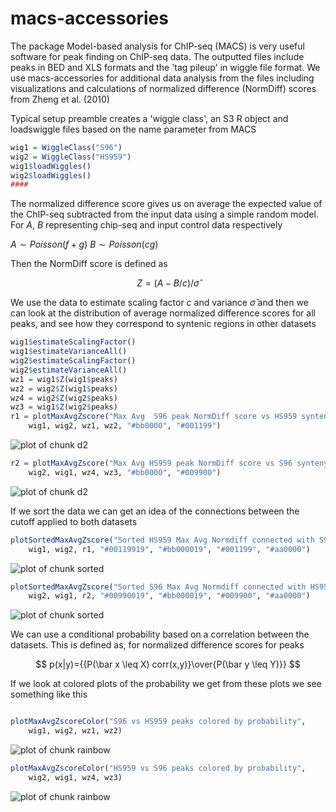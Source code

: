 macs-accessories
================

The package Model-based analysis for ChIP-seq (MACS) is very useful software for peak finding on ChIP-seq data. The outputted files include peaks in BED and XLS formats and the 'tag pileup' in wiggle file format. We use macs-accessories for additional data analysis from the files including visualizations and calculations of normalized difference (NormDiff) scores from Zheng et al. (2010)




Typical setup preamble creates a 'wiggle class', an S3 R object and loadswiggle files based on the name parameter from MACS



```r
wig1 = WiggleClass("S96")
wig2 = WiggleClass("HS959")
wig1$loadWiggles()
wig2$loadWiggles()
####
```





The normalized difference score gives us on average the expected value of the ChIP-seq subtracted from the input data using a simple random model. For $A$, $B$ representing chip-seq and input control data respectively

$A\sim Poisson(f+g)$
$B\sim Poisson(cg)$

Then the NormDiff score is defined as

$$Z=(A-B/c)/\hat\sigma$$

We use the data to estimate scaling factor $c$ and variance $\hat\sigma$ and then we can look at the distribution of average normalized difference scores for all peaks, and see how they correspond to syntenic regions in other datasets




```r
wig1$estimateScalingFactor()
wig1$estimateVarianceAll()
wig2$estimateScalingFactor()
wig2$estimateVarianceAll()
wz1 = wig1$Z(wig1$peaks)
wz2 = wig2$Z(wig1$peaks)
wz4 = wig2$Z(wig2$peaks)
wz3 = wig1$Z(wig2$peaks)
r1 = plotMaxAvgZscore("Max Avg  S96 peak NormDiff score vs HS959 synteny w=100", 
    wig1, wig2, wz1, wz2, "#bb0000", "#001199")
```

![plot of chunk d2](figure/d21.png) 

```r
r2 = plotMaxAvgZscore("Max Avg HS959 peak NormDiff score vs S96 synteny w=100", 
    wig2, wig1, wz4, wz3, "#bb0000", "#009900")
```

![plot of chunk d2](figure/d22.png) 


If we sort the data we can get an idea of the connections between the cutoff applied to both datasets



```r
plotSortedMaxAvgZscore("Sorted HS959 Max Avg Normdiff connected with S96 peak regions", 
    wig1, wig2, r1, "#00119919", "#bb000019", "#001199", "#aa0000")
```

![plot of chunk sorted](http://i.imgur.com/7xMEn.png) 

```r
plotSortedMaxAvgZscore("Sorted S96 Max Avg Normdiff connected with HS959 peak regions", 
    wig2, wig1, r2, "#00990019", "#bb000019", "#009900", "#aa0000")
```

![plot of chunk sorted](http://i.imgur.com/LOomH.png) 


We can use a conditional probability based on a correlation between the datasets. This is defined as, for normalized difference scores for peaks

$$ p(x|y)={{P(\bar x \leq X) corr(x,y)}\over{P(\bar y \leq Y)}} $$


If we look at colored plots of the probability we get from these plots we see something like this



```r

plotMaxAvgZscoreColor("S96 vs HS959 peaks colored by probability", 
    wig1, wig2, wz1, wz2)
```

![plot of chunk rainbow](http://i.imgur.com/CJjqH.png) 

```r
plotMaxAvgZscoreColor("HS959 vs S96 peaks colored by probability", 
    wig2, wig1, wz4, wz3)
```

![plot of chunk rainbow](http://i.imgur.com/AQ71C.png) 


